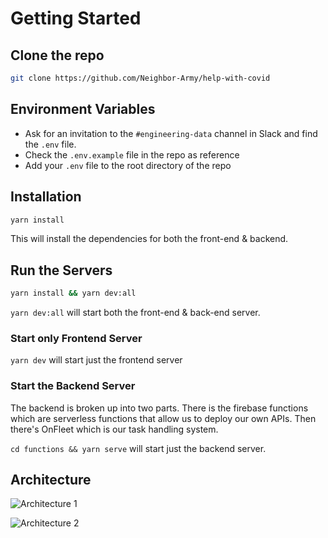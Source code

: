 # Getting Started

## Clone the repo

```bash
git clone https://github.com/Neighbor-Army/help-with-covid
```

## Environment Variables

-   Ask for an invitation to the `#engineering-data` channel in Slack and find the `.env` file.
-   Check the `.env.example` file in the repo as reference
-   Add your `.env` file to the root directory of the repo

## Installation

```bash
yarn install
```

This will install the dependencies for both the front-end & backend.

## Run the Servers

```bash
yarn install && yarn dev:all
```

`yarn dev:all` will start both the front-end & back-end server.

### Start only Frontend Server

`yarn dev` will start just the frontend server

### Start the Backend Server

The backend is broken up into two parts. There is the firebase functions which are serverless functions that allow us to deploy our own APIs. Then there's OnFleet which is our task handling system.

`cd functions && yarn serve` will start just the backend server.

## Architecture

![Architecture 1](https://raw.githubusercontent.com/neighbor-army/help-with-covid/develop/docs/images/architecture-1.png)

![Architecture 2](https://raw.githubusercontent.com/neighbor-army/help-with-covid/develop/docs/images/architecture-1.png)
